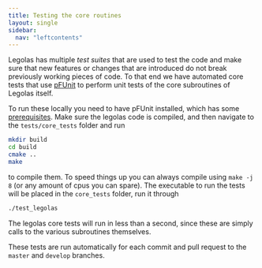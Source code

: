 ```yaml
---
title: Testing the core routines
layout: single
sidebar:
  nav: "leftcontents"
---
```


Legolas has multiple _test suites_ that are used to test the code and make sure that new features or changes that are
introduced do not break previously working pieces of code. 
To that end we have automated core tests that use [pFUnit](https://github.com/Goddard-Fortran-Ecosystem/pFUnit) to
perform unit tests of the core subroutines of Legolas itself.

To run these locally you need to have pFUnit installed, which has some 
[prerequisites](https://github.com/Goddard-Fortran-Ecosystem/pFUnit#prerequisites). Make sure the legolas code is
compiled, and then navigate to the `tests/core_tests` folder and run
```bash 
mkdir build
cd build
cmake ..
make 
```
to compile them. To speed things up you can always compile using `make -j 8` (or any amount of cpus you can spare). 
The executable to run the tests will be placed in the `core_tests` folder, run it through
```bash
./test_legolas
```
The legolas core tests will run in less than a second, since these are simply calls to the various subroutines
themselves.

These tests are run automatically for each commit and pull request to the `master` and `develop` branches.